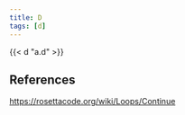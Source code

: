 ```yaml
---
title: D
tags: [d]
---
```


{{< d "a.d" >}}

## References

<https://rosettacode.org/wiki/Loops/Continue>

